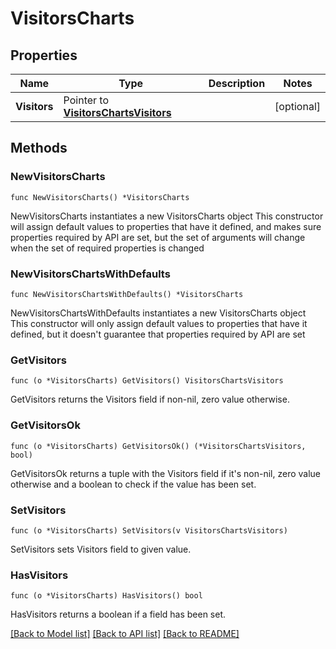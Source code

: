 # VisitorsCharts

## Properties

Name | Type | Description | Notes
------------ | ------------- | ------------- | -------------
**Visitors** | Pointer to [**VisitorsChartsVisitors**](VisitorsChartsVisitors.md) |  | [optional] 

## Methods

### NewVisitorsCharts

`func NewVisitorsCharts() *VisitorsCharts`

NewVisitorsCharts instantiates a new VisitorsCharts object
This constructor will assign default values to properties that have it defined,
and makes sure properties required by API are set, but the set of arguments
will change when the set of required properties is changed

### NewVisitorsChartsWithDefaults

`func NewVisitorsChartsWithDefaults() *VisitorsCharts`

NewVisitorsChartsWithDefaults instantiates a new VisitorsCharts object
This constructor will only assign default values to properties that have it defined,
but it doesn't guarantee that properties required by API are set

### GetVisitors

`func (o *VisitorsCharts) GetVisitors() VisitorsChartsVisitors`

GetVisitors returns the Visitors field if non-nil, zero value otherwise.

### GetVisitorsOk

`func (o *VisitorsCharts) GetVisitorsOk() (*VisitorsChartsVisitors, bool)`

GetVisitorsOk returns a tuple with the Visitors field if it's non-nil, zero value otherwise
and a boolean to check if the value has been set.

### SetVisitors

`func (o *VisitorsCharts) SetVisitors(v VisitorsChartsVisitors)`

SetVisitors sets Visitors field to given value.

### HasVisitors

`func (o *VisitorsCharts) HasVisitors() bool`

HasVisitors returns a boolean if a field has been set.


[[Back to Model list]](HOW-TO.md#documentation-for-models) [[Back to API list]](HOW-TO.md#documentation-for-api-endpoints) [[Back to README]](HOW-TO.md)


